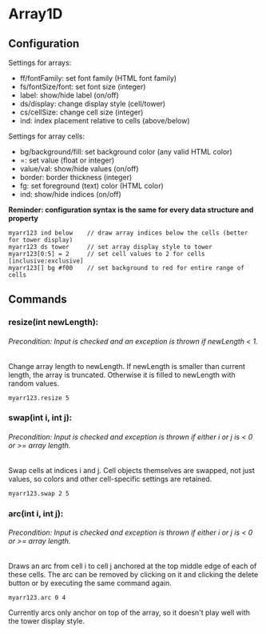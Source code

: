 # Array1D
## Configuration
Settings for arrays:  
* ff/fontFamily: set font family (HTML font family)  
* fs/fontSize/font: set font size (integer)  
* label: show/hide label (on/off)  
* ds/display: change display style (cell/tower)
* cs/cellSize: change cell size (integer)
* ind: index placement relative to cells (above/below)

Settings for array cells:
* bg/background/fill: set background color (any valid HTML color)
* =: set value (float or integer)
* value/val: show/hide values (on/off)
* border: border thickness (integer)
* fg: set foreground (text) color (HTML color)
* ind: show/hide indices (on/off)

__Reminder: configuration syntax is the same for every data structure and property__
```
myarr123 ind below    // draw array indices below the cells (better for tower display)
myarr123 ds tower     // set array display style to tower
myarr123[0:5] = 2     // set cell values to 2 for cells [inclusive:exclusive]
myarr123[] bg #f00    // set background to red for entire range of cells
```

## Commands

### resize(int newLength):
###### Precondition:  Input is checked and an exception is thrown if newLength < 1.
Change array length to newLength. If newLength is smaller than current length, the array is truncated.
Otherwise it is filled to newLength with random values.
```
myarr123.resize 5
```

### swap(int i, int j):
###### Precondition: Input is checked and exception is thrown if either i or j is < 0 or >= array length.
Swap cells at indices i and j. 
Cell objects themselves are swapped, not just values, so colors and other cell-specific settings are retained.
```
myarr123.swap 2 5
```
### arc(int i, int j):
###### Precondition: Input is checked and exception is thrown if either i or j is < 0 or >= array length.
Draws an arc from cell i to cell j anchored at the top middle edge of each of these cells. The arc can be 
removed by clicking on it and clicking the delete button or by executing the same command again.
```
myarr123.arc 0 4
```
Currently arcs only anchor on top of the array, so it doesn't play well with the tower display style.
